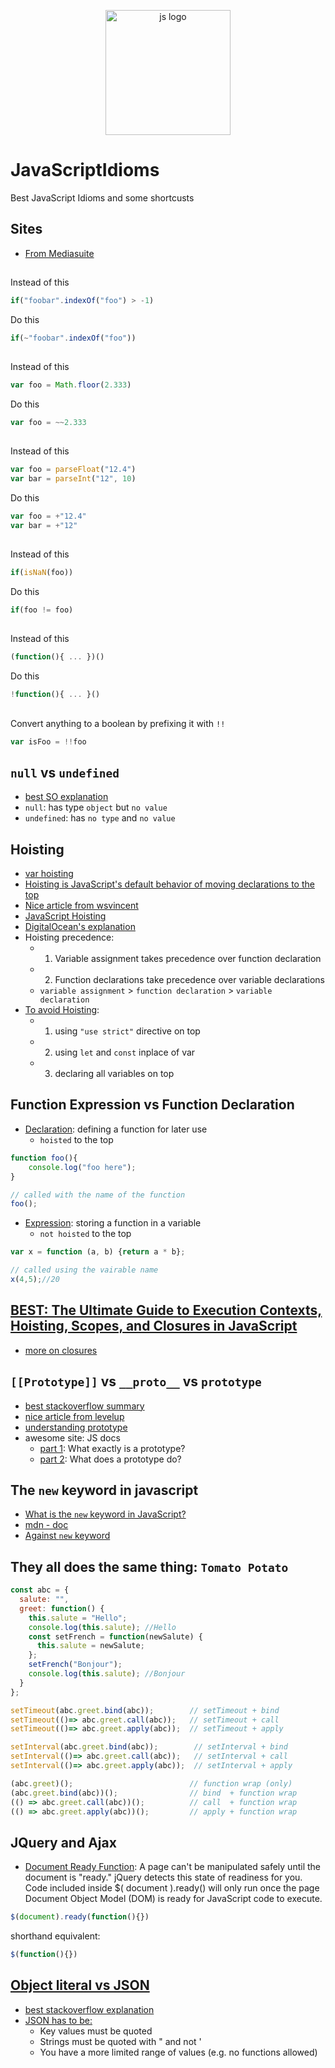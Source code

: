 <p align="center">
     <img width="200" height="200" src="https://user-images.githubusercontent.com/18373774/116816670-85fe2900-ab28-11eb-8518-31414cd6ddc9.png" alt="js logo"/>
<p>

# JavaScriptIdioms
Best JavaScript Idioms and some shortcusts

## Sites
- [From Mediasuite](https://www.mediasuite.co.nz/blog/javascript-idioms-part-1/)

##

Instead of this
```js
if("foobar".indexOf("foo") > -1) 
```

Do this
```js
if(~"foobar".indexOf("foo"))
```
## 
Instead of this
```js
var foo = Math.floor(2.333)
```

Do this
```js
var foo = ~~2.333
```
## 
Instead of this
```js
var foo = parseFloat("12.4")
var bar = parseInt("12", 10)
```

Do this
```js
var foo = +"12.4"
var bar = +"12"
```
## 
Instead of this
```js
if(isNaN(foo))
```

Do this
```js
if(foo != foo)
```
## 
Instead of this
```js
(function(){ ... })()
```

Do this
```js
!function(){ ... }()
```
## 
Convert anything to a boolean by prefixing it with `!!`
```js
var isFoo = !!foo
```


## `null` vs `undefined`
 - [best SO explanation](https://stackoverflow.com/a/5076962/6021740)
 - `null`: has type `object` but `no value`
 - `undefined`: has `no type` and `no value`

## Hoisting
 - [var hoisting](https://developer.mozilla.org/en-US/docs/Web/JavaScript/Reference/Statements/var#var_hoisting)
 - [Hoisting is JavaScript's default behavior of moving declarations to the top](https://gomakethings.com/function-expressions-vs-function-declarations/#hoisting)
 - [Nice article from wsvincent](https://wsvincent.com/javascript-hoisting/)
 - [JavaScript Hoisting](https://www.javascripttutorial.net/javascript-hoisting/)
 - [DigitalOcean's explanation](https://www.digitalocean.com/community/tutorials/understanding-hoisting-in-javascript)
 - Hoisting precedence:
    - 1) Variable assignment takes precedence over function declaration
    - 2) Function declarations take precedence over variable declarations
    - `variable assignment` > `function declaration` > `variable declaration`
 - [To avoid Hoisting](https://medium.com/front-end-weekly/hoisting-in-javascript-f4a600a02a78):
    - 1) using `"use strict"` directive on top
    - 2) using `let` and `const` inplace of var
    - 3) declaring all variables on top

## Function Expression vs Function Declaration
 - [Declaration](https://medium.com/@mandeep1012/function-declarations-vs-function-expressions-b43646042052): defining a function for later use
    - `hoisted` to the top
 ```js
 function foo(){
     console.log("foo here");
 }
 
 // called with the name of the function
 foo();
 ```
 - [Expression](https://medium.com/@mandeep1012/function-declarations-vs-function-expressions-b43646042052): storing a function in a variable
    - `not hoisted` to the top
 ```js
 var x = function (a, b) {return a * b};
 
 // called using the vairable name
 x(4,5);//20
 ```
 
 ## [BEST: The Ultimate Guide to Execution Contexts, Hoisting, Scopes, and Closures in JavaScript](https://www.youtube.com/watch?v=Nt-qa_LlUH0)
 - [more on closures](https://robertnyman.com/2008/10/09/explaining-javascript-scope-and-closures/#highlighter_892783)
 
 ## `[[Prototype]]` vs `__proto__` vs `prototype`
 - [best stackoverflow summary](https://stackoverflow.com/a/32740085/6021740)
 - [nice article from levelup](https://levelup.gitconnected.com/the-javascript-object-paradigm-and-prototypes-explained-simply-e9cb9eaa49aa)
 - [understanding prototype](https://bytearcher.com/articles/understanding-prototype-property-in-javascript/)
 - awesome site: JS docs
     - [part 1](https://felix-kling.de/jsbasics/#/11): What exactly is a prototype?
     - [part 2](https://felix-kling.de/jsbasics/#/12): What does a prototype do?

## The `new` keyword in javascript
 - [What is the `new` keyword in JavaScript?](https://stackoverflow.com/a/3658673/6021740)
 - [mdn - doc](https://developer.mozilla.org/en-US/docs/Web/JavaScript/Reference/Operators/new)
 - [Against `new` keyword](https://stackoverflow.com/a/4550435/6021740)


## They all does the same thing: `Tomato Potato`
```js
const abc = {
  salute: "",
  greet: function() {
    this.salute = "Hello";
    console.log(this.salute); //Hello
    const setFrench = function(newSalute) {
      this.salute = newSalute;
    };
    setFrench("Bonjour");
    console.log(this.salute); //Bonjour
  }
};

setTimeout(abc.greet.bind(abc));        // setTimeout + bind
setTimeout(()=> abc.greet.call(abc));   // setTimeout + call 
setTimeout(()=> abc.greet.apply(abc));  // setTimeout + apply

setInterval(abc.greet.bind(abc));        // setInterval + bind 
setInterval(()=> abc.greet.call(abc));   // setInterval + call 
setInterval(()=> abc.greet.apply(abc));  // setInterval + apply

(abc.greet)();                          // function wrap (only)
(abc.greet.bind(abc))();                // bind  + function wrap
(() => abc.greet.call(abc))();          // call  + function wrap
(() => abc.greet.apply(abc))();         // apply + function wrap

```



## JQuery and Ajax
 - [Document Ready Function](https://learn.jquery.com/using-jquery-core/document-ready/): A page can't be manipulated safely until the document is "ready." jQuery detects this state of readiness for you. Code included inside $( document ).ready() will only run once the page Document Object Model (DOM) is ready for JavaScript code to execute. 
 ```js
 $(document).ready(function(){})
 ```
 shorthand equivalent:
 ```js
 $(function(){})
 ```
 
 ## [Object literal vs JSON](https://medium.com/@easyexpresssoft/object-literal-vs-json-7a2084872907)
 - [best stackoverflow explanation](https://stackoverflow.com/a/2904181/6021740)
 - [JSON has to be:](https://stackoverflow.com/a/2904202/6021740)
   - Key values must be quoted
   - Strings must be quoted with " and not '
   - You have a more limited range of values (e.g. no functions allowed)

